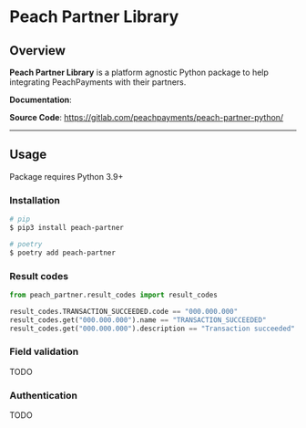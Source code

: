 # Peach Partner Library

## Overview

**Peach Partner Library** is a platform agnostic Python package to help integrating PeachPayments with their partners.


**Documentation**:

**Source Code**: https://gitlab.com/peachpayments/peach-partner-python/

---

## Usage
Package requires Python 3.9+

### Installation
```sh
# pip
$ pip3 install peach-partner
```
```sh
# poetry
$ poetry add peach-partner
```
### Result codes
```python
from peach_partner.result_codes import result_codes

result_codes.TRANSACTION_SUCCEEDED.code == "000.000.000"
result_codes.get("000.000.000").name == "TRANSACTION_SUCCEEDED"
result_codes.get("000.000.000").description == "Transaction succeeded"
```
### Field validation
TODO
### Authentication
TODO

